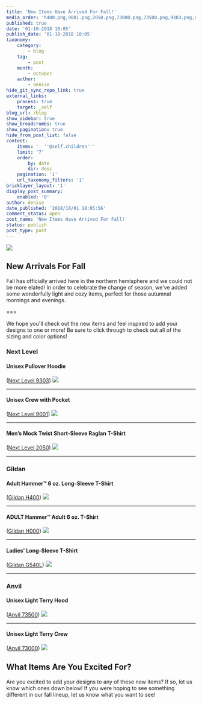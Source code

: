 ```yaml
---
title: 'New Items Have Arrived For Fall!'
media_order: 'h400.png,9001.png,2050.png,73000.png,73500.png,9303.png,H000.png,fall arrivals.jpg,G540L.png'
published: true
date: '01-10-2018 10:05'
publish_date: '01-10-2018 10:05'
taxonomy:
    category:
        - blog
    tag:
        - post
    month:
        - October
    author:
        - denise
hide_git_sync_repo_link: true
external_links:
    process: true
    target: _self
blog_url: /blog
show_sidebar: true
show_breadcrumbs: true
show_pagination: true
hide_from_post_list: false
content:
    items: '- ''@self.children'''
    limit: '7'
    order:
        by: date
        dir: desc
    pagination: '1'
    url_taxonomy_filters: '1'
bricklayer_layout: '1'
display_post_summary:
    enabled: '0'
author: denise
date_published: '2018/10/01 18:05:56'
comment_status: open
post_name: 'New Items Have Arrived For Fall!'
status: publish
post_type: post
---
```


![](fall%20arrivals.jpg)

## New Arrivals For Fall
Fall has officially arrived here in the northern hemisphere and we could not be more elated! In order to celebrate the change of season, we've added some wonderfully light and cozy items, perfect for those autumnal mornings and evenings. 

===

We hope you'll check out the new items and feel inspired to add your designs to one or more! Be sure to click through to check out all of the sizing and color options! 

### Next Level

#### Unisex Pullover Hoodie<br>
([Next Level 9303](https://printaura.com/product-view/?v=1&hdn=NTg3))
![](9303.png)

-----------------------------------------------------------

#### Unisex Crew with Pocket<br>
([Next Level 9001](https://printaura.com/product-view/?v=1&hdn=NTg4))
![](9001.png)

-----------------------------------------------------------

#### Men’s Mock Twist Short-Sleeve Raglan T-Shirt<br>
([Next Level 2050](https://printaura.com/product-view/?v=1&hdn=NTg5))
![](2050.png)

-----------------------------------------------------------

### Gildan

#### Adult Hammer™ 6 oz. Long-Sleeve T-Shirt<br>
([Gildan H400](https://printaura.com/product-view/?v=1&hdn=NTky))
![](h400.png)

-----------------------------------------------------------

#### ADULT Hammer™ Adult 6 oz. T-Shirt<br>
([Gildan H000](https://printaura.com/product-view/?v=1&hdn=NTk1))
![](H000.png)

-----------------------------------------------------------

#### Ladies’ Long-Sleeve T-Shirt<br>
([Gildan G540L](https://printaura.com/product-view/?v=1&hdn=NTk0))
![](G540L.png)

-----------------------------------------------------------

### Anvil

#### Unisex Light Terry Hood<br>
([Anvil 73500](https://printaura.com/product-view/?v=1&hdn=NTk2))
![](73500.png)

-----------------------------------------------------------

#### Unisex Light Terry Crew<br>
([Anvil 73000](https://printaura.com/product-view/?v=1&hdn=NTk3))
![](73000.png)

## What Items Are You Excited For?
Are you excited to add your designs to any of these new items? If so, let us know which ones down below! If you were hoping to see something different in our fall lineup, let us know what you want to see! 